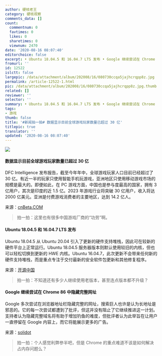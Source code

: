 ```yaml
---
author: 硬核老王
category: 硬核观察
comments_data: []
count:
  commentnum: 0
  favtimes: 0
  likes: 0
  sharetimes: 0
  viewnum: 2470
date: '2020-08-16 08:07:40'
editorchoice: false
excerpt: • Ubuntu 18.04.5 和 16.04.7 LTS 发布 • Google 继续尝试在 Chrome 86 中隐藏完整网址
fromurl: ''
id: 12522
islctt: false
largepic: /data/attachment/album/202008/16/080730ccqa5jajhcrqpp8z.jpg
permalink: /article-12522-1.html
pic: /data/attachment/album/202008/16/080730ccqa5jajhcrqpp8z.jpg.thumb.jpg
related: []
reviewer: ''
selector: ''
summary: • Ubuntu 18.04.5 和 16.04.7 LTS 发布 • Google 继续尝试在 Chrome 86 中隐藏完整网址
tags:
- 游戏
thumb: false
title: '#新闻拍一拍# 数据显示目前全球游戏玩家数量已超过 30 亿'
titlepic: true
translator: ''
updated: '2020-08-16 08:07:40'
---
```


![](/data/attachment/album/202008/16/080730ccqa5jajhcrqpp8z.jpg)


#### 数据显示目前全球游戏玩家数量已超过 30 亿


DFC Intelligence 发布报告，截至今年年中，全球游戏玩家人口目前已经超过了 30 亿。有近一半的玩家只使用智能手机玩游戏，亚洲地区只使用移动游戏市场的规模是最大的。即便如此，在 PC 游戏方面，中国也是参与度最高的国家，拥有 3 亿用户，其次是印度的近 1.5 亿。2023 年游戏行业将突破 30 亿用户，收入将达 2000 亿美元。亚洲是付费游戏消费者的主要地区，达到 14.2 亿人。


来源：[cnBeta.COM](https://hot.cnbeta.com/articles/game/1016127.htm)



> 
> 拍一拍：这里也有很多中国游戏厂商的“功劳”啊。
> 
> 
> 


#### Ubuntu 18.04.5 和 16.04.7 LTS 发布


Ubuntu 18.04.5 从 Ubuntu 20.04 引入了更新的硬件支持堆栈，因此可在较新的硬件平台上正常运行。Ubuntu 18.04.5 服务器版本则默认使用较旧的内核，但也可以轻松切换到更新的 HWE 内核。Ubuntu 16.04.7，此次更新不会带来任何新的硬件支持堆栈，而是重点专注于交付最新的安全软件包更新和其他修复程序。


来源：[开源中国](https://www.oschina.net/news/117937/ubuntu-18-04-5-n-16-04-7-released)



> 
> 拍一拍：不知道还有多少人继续使用老版本，甚至连点版本都不升级？
> 
> 
> 


#### Google 继续尝试在 Chrome 86 中隐藏完整网址


Google 多次尝试在浏览器地址栏隐藏完整的网址，搜索巨人也许是认为长地址是邪恶的。它的每一次尝试都遭到了批评，但这并没有阻止了它继续推进这一计划。支持者认为隐藏完整域名将有助于增加钓鱼的难度，但批评者认为此举旨在让用户一直停留在 Google 内容上，而它将能展示更多的广告。


来源：[solidot](https://www.solidot.org/story?sid=65253)



> 
> 拍一拍：个人感觉利弊参半吧，但是 Chrome 的重点难道不该是如何解决占内存问题么？
> 
> 
>